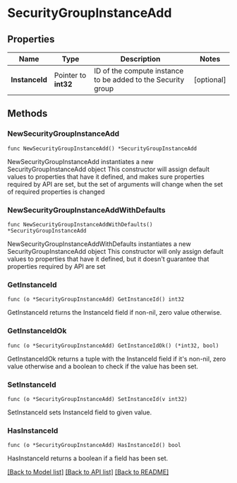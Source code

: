 # SecurityGroupInstanceAdd

## Properties

Name | Type | Description | Notes
------------ | ------------- | ------------- | -------------
**InstanceId** | Pointer to **int32** | ID of the compute instance to be added to the Security group | [optional] 

## Methods

### NewSecurityGroupInstanceAdd

`func NewSecurityGroupInstanceAdd() *SecurityGroupInstanceAdd`

NewSecurityGroupInstanceAdd instantiates a new SecurityGroupInstanceAdd object
This constructor will assign default values to properties that have it defined,
and makes sure properties required by API are set, but the set of arguments
will change when the set of required properties is changed

### NewSecurityGroupInstanceAddWithDefaults

`func NewSecurityGroupInstanceAddWithDefaults() *SecurityGroupInstanceAdd`

NewSecurityGroupInstanceAddWithDefaults instantiates a new SecurityGroupInstanceAdd object
This constructor will only assign default values to properties that have it defined,
but it doesn't guarantee that properties required by API are set

### GetInstanceId

`func (o *SecurityGroupInstanceAdd) GetInstanceId() int32`

GetInstanceId returns the InstanceId field if non-nil, zero value otherwise.

### GetInstanceIdOk

`func (o *SecurityGroupInstanceAdd) GetInstanceIdOk() (*int32, bool)`

GetInstanceIdOk returns a tuple with the InstanceId field if it's non-nil, zero value otherwise
and a boolean to check if the value has been set.

### SetInstanceId

`func (o *SecurityGroupInstanceAdd) SetInstanceId(v int32)`

SetInstanceId sets InstanceId field to given value.

### HasInstanceId

`func (o *SecurityGroupInstanceAdd) HasInstanceId() bool`

HasInstanceId returns a boolean if a field has been set.


[[Back to Model list]](../README.md#documentation-for-models) [[Back to API list]](../README.md#documentation-for-api-endpoints) [[Back to README]](../README.md)


